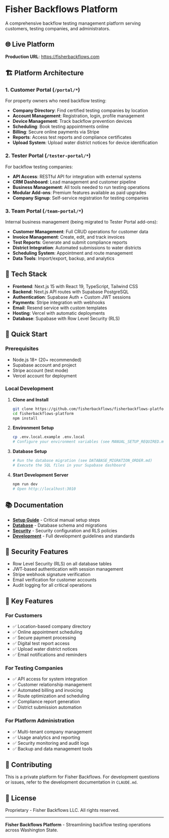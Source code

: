 # Fisher Backflows Platform

A comprehensive backflow testing management platform serving customers, testing companies, and administrators.

## 🌐 Live Platform
**Production URL**: https://fisherbackflows.com

## 🏗️ Platform Architecture

### 1. Customer Portal (`/portal/*`)
For property owners who need backflow testing:
- **Company Directory**: Find certified testing companies by location
- **Account Management**: Registration, login, profile management  
- **Device Management**: Track backflow prevention devices
- **Scheduling**: Book testing appointments online
- **Billing**: Secure online payments via Stripe
- **Reports**: Access test reports and compliance certificates
- **Upload System**: Upload water district notices for device identification

### 2. Tester Portal (`/tester-portal/*`) 
For backflow testing companies:
- **API Access**: RESTful API for integration with external systems
- **CRM Dashboard**: Lead management and customer pipeline
- **Business Management**: All tools needed to run testing operations
- **Modular Add-ons**: Premium features available as paid upgrades
- **Company Signup**: Self-service registration for testing companies

### 3. Team Portal (`/team-portal/*`)
Internal business management (being migrated to Tester Portal add-ons):
- **Customer Management**: Full CRUD operations for customer data
- **Invoice Management**: Create, edit, and track invoices
- **Test Reports**: Generate and submit compliance reports
- **District Integration**: Automated submissions to water districts
- **Scheduling System**: Appointment and route management
- **Data Tools**: Import/export, backup, and analytics

## 🔧 Tech Stack

- **Frontend**: Next.js 15 with React 19, TypeScript, Tailwind CSS
- **Backend**: Next.js API routes with Supabase PostgreSQL
- **Authentication**: Supabase Auth + Custom JWT sessions
- **Payments**: Stripe integration with webhooks
- **Email**: Resend service with custom templates
- **Hosting**: Vercel with automatic deployments
- **Database**: Supabase with Row Level Security (RLS)

## 🚀 Quick Start

### Prerequisites
- Node.js 18+ (20+ recommended)
- Supabase account and project
- Stripe account (test mode)
- Vercel account for deployment

### Local Development

1. **Clone and Install**
   ```bash
   git clone https://github.com/fisherbackflows/fisherbackflows-platform.git
   cd fisherbackflows-platform
   npm install
   ```

2. **Environment Setup**
   ```bash
   cp .env.local.example .env.local
   # Configure your environment variables (see MANUAL_SETUP_REQUIRED.md)
   ```

3. **Database Setup**
   ```bash
   # Run the database migration (see DATABASE_MIGRATION_ORDER.md)
   # Execute the SQL files in your Supabase dashboard
   ```

4. **Start Development Server**
   ```bash
   npm run dev
   # Open http://localhost:3010
   ```

## 📚 Documentation

- **[Setup Guide](MANUAL_SETUP_REQUIRED.md)** - Critical manual setup steps
- **[Database](DATABASE_MIGRATION_ORDER.md)** - Database schema and migrations  
- **[Security](SECURITY_AUDIT.md)** - Security configuration and RLS policies
- **[Development](CLAUDE.md)** - Full development guidelines and standards

## 🔐 Security Features

- Row Level Security (RLS) on all database tables
- JWT-based authentication with session management
- Stripe webhook signature verification
- Email verification for customer accounts
- Audit logging for all critical operations

## 🎯 Key Features

### For Customers
- ✅ Location-based company directory
- ✅ Online appointment scheduling  
- ✅ Secure payment processing
- ✅ Digital test report access
- ✅ Upload water district notices
- ✅ Email notifications and reminders

### For Testing Companies
- ✅ API access for system integration
- ✅ Customer relationship management
- ✅ Automated billing and invoicing
- ✅ Route optimization and scheduling
- ✅ Compliance report generation
- ✅ District submission automation

### For Platform Administration
- ✅ Multi-tenant company management
- ✅ Usage analytics and reporting
- ✅ Security monitoring and audit logs
- ✅ Backup and data management tools

## 🤝 Contributing

This is a private platform for Fisher Backflows. For development questions or issues, refer to the development documentation in `CLAUDE.md`.

## 📄 License

Proprietary - Fisher Backflows LLC. All rights reserved.

---

**Fisher Backflows Platform** - Streamlining backflow testing operations across Washington State.